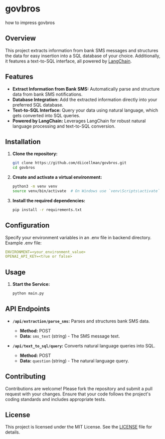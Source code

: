 # govbros
how to impress govbros

## Overview

This project extracts information from bank SMS messages and structures the data for easy insertion into a SQL database of your choice. Additionally, it features a text-to-SQL interface, all powered by [LangChain](https://github.com/langchain-ai/langchain).

## Features

- **Extract Information from Bank SMS:** Automatically parse and structure data from bank SMS notifications.
- **Database Integration:** Add the extracted information directly into your preferred SQL database.
- **Text-to-SQL Interface:** Query your data using natural language, which gets converted into SQL queries.
- **Powered by LangChain:** Leverages LangChain for robust natural language processing and text-to-SQL conversion.

## Installation

1. **Clone the repository:**
   ```bash
   git clone https://github.com/diicellman/govbros.git
   cd govbros
   ```

2. **Create and activate a virtual environment:**
   ```bash
   python3 -m venv venv
   source venv/bin/activate  # On Windows use `venv\Scripts\activate`
   ```

3. **Install the required dependencies:**
   ```bash
   pip install -r requirements.txt
   ```

## Configuration
Specify your environment variables in an .env file in backend directory.
Example .env file:
```yml
ENVIRONMENT=<your_environment_value>
OPENAI_API_KEY=<true or false>
```

## Usage

1. **Start the Service:**
   ```bash
   python main.py
   ```

## API Endpoints

- **`/api/extraction/parse_sms`:** Parses and structures bank SMS data.
  - **Method:** POST
  - **Data:** `sms_text` (string) - The SMS message text.

- **`/api/text_to_sql/query`:** Converts natural language queries into SQL.
  - **Method:** POST
  - **Data:** `question` (string) - The natural language query.

## Contributing

Contributions are welcome! Please fork the repository and submit a pull request with your changes. Ensure that your code follows the project's coding standards and includes appropriate tests.

## License

This project is licensed under the MIT License. See the [LICENSE](LICENSE) file for details.